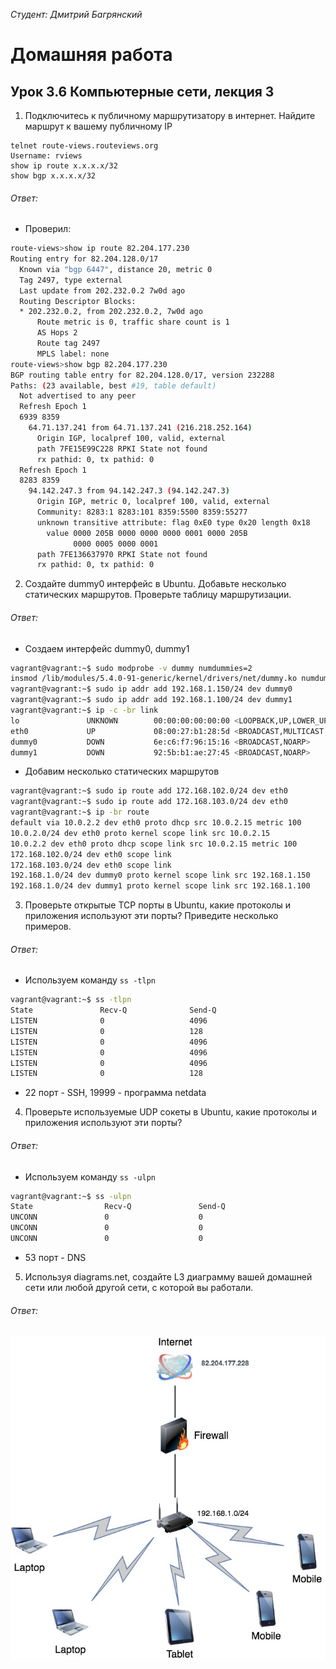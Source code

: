 *Студент: Дмитрий Багрянский*

# Домашняя работа

## Урок 3.6 Компьютерные сети, лекция 3

1. Подключитесь к публичному маршрутизатору в интернет. Найдите маршрут к вашему публичному IP
```
telnet route-views.routeviews.org
Username: rviews
show ip route x.x.x.x/32
show bgp x.x.x.x/32
```

###### Ответ:

- Проверил:

```bash
route-views>show ip route 82.204.177.230
Routing entry for 82.204.128.0/17
  Known via "bgp 6447", distance 20, metric 0
  Tag 2497, type external
  Last update from 202.232.0.2 7w0d ago
  Routing Descriptor Blocks:
  * 202.232.0.2, from 202.232.0.2, 7w0d ago
      Route metric is 0, traffic share count is 1
      AS Hops 2
      Route tag 2497
      MPLS label: none
route-views>show bgp 82.204.177.230
BGP routing table entry for 82.204.128.0/17, version 232288
Paths: (23 available, best #19, table default)
  Not advertised to any peer
  Refresh Epoch 1
  6939 8359
    64.71.137.241 from 64.71.137.241 (216.218.252.164)
      Origin IGP, localpref 100, valid, external
      path 7FE15E99C228 RPKI State not found
      rx pathid: 0, tx pathid: 0
  Refresh Epoch 1
  8283 8359
    94.142.247.3 from 94.142.247.3 (94.142.247.3)
      Origin IGP, metric 0, localpref 100, valid, external
      Community: 8283:1 8283:101 8359:5500 8359:55277
      unknown transitive attribute: flag 0xE0 type 0x20 length 0x18
        value 0000 205B 0000 0000 0000 0001 0000 205B
              0000 0005 0000 0001
      path 7FE136637970 RPKI State not found
      rx pathid: 0, tx pathid: 0
```

2. Создайте dummy0 интерфейс в Ubuntu. Добавьте несколько статических маршрутов. Проверьте таблицу маршрутизации.

###### Ответ:

- Создаем интерфейс dummy0, dummy1
```bash
vagrant@vagrant:~$ sudo modprobe -v dummy numdummies=2
insmod /lib/modules/5.4.0-91-generic/kernel/drivers/net/dummy.ko numdummies=0 numdummies=2
vagrant@vagrant:~$ sudo ip addr add 192.168.1.150/24 dev dummy0
vagrant@vagrant:~$ sudo ip addr add 192.168.1.100/24 dev dummy1
vagrant@vagrant:~$ ip -c -br link
lo               UNKNOWN        00:00:00:00:00:00 <LOOPBACK,UP,LOWER_UP>
eth0             UP             08:00:27:b1:28:5d <BROADCAST,MULTICAST,UP,LOWER_UP>
dummy0           DOWN           6e:c6:f7:96:15:16 <BROADCAST,NOARP>
dummy1           DOWN           92:5b:b1:ae:27:45 <BROADCAST,NOARP>
```

- Добавим несколько статических маршрутов

```bash
vagrant@vagrant:~$ sudo ip route add 172.168.102.0/24 dev eth0
vagrant@vagrant:~$ sudo ip route add 172.168.103.0/24 dev eth0
vagrant@vagrant:~$ ip -br route
default via 10.0.2.2 dev eth0 proto dhcp src 10.0.2.15 metric 100
10.0.2.0/24 dev eth0 proto kernel scope link src 10.0.2.15
10.0.2.2 dev eth0 proto dhcp scope link src 10.0.2.15 metric 100
172.168.102.0/24 dev eth0 scope link
172.168.103.0/24 dev eth0 scope link
192.168.1.0/24 dev dummy0 proto kernel scope link src 192.168.1.150
192.168.1.0/24 dev dummy1 proto kernel scope link src 192.168.1.100
```

3. Проверьте открытые TCP порты в Ubuntu, какие протоколы и приложения используют эти порты? Приведите несколько примеров.

###### Ответ:

- Используем команду `ss -tlpn`

```bash
vagrant@vagrant:~$ ss -tlpn
State               Recv-Q              Send-Q                           Local Address:Port                            Peer Address:Port              Process
LISTEN              0                   4096                             127.0.0.53%lo:53                                   0.0.0.0:*
LISTEN              0                   128                                    0.0.0.0:22                                   0.0.0.0:*
LISTEN              0                   4096                                 127.0.0.1:8125                                 0.0.0.0:*
LISTEN              0                   4096                                   0.0.0.0:19999                                0.0.0.0:*
LISTEN              0                   4096                                         *:9100                                       *:*
LISTEN              0                   128                                       [::]:22                                      [::]:*
```

- 22 порт - SSH, 19999 - программа netdata

4. Проверьте используемые UDP сокеты в Ubuntu, какие протоколы и приложения используют эти порты?

###### Ответ:

- Используем команду `ss -ulpn`

```bash
vagrant@vagrant:~$ ss -ulpn
State                Recv-Q               Send-Q                                Local Address:Port                               Peer Address:Port               Process
UNCONN               0                    0                                         127.0.0.1:8125                                    0.0.0.0:*
UNCONN               0                    0                                     127.0.0.53%lo:53                                      0.0.0.0:*
UNCONN               0                    0                                    10.0.2.15%eth0:68                                      0.0.0.0:*
```

- 53 порт - DNS

5. Используя diagrams.net, создайте L3 диаграмму вашей домашней сети или любой другой сети, с которой вы работали.

###### Ответ:

![diagrams](img/03085.jpg)

